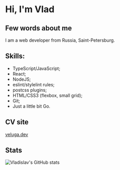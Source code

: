 # Hi, I'm Vlad
## Few words about me
I am a web developer from Russia, Saint-Petersburg.

## Skills:
* TypeScript/JavaScript;
* React;
* NodeJS;
* eslint/stylelint rules;
* postcss plugins;
* HTML/CSS3 (flexbox, small grid);
* Git;
* Just a little bit Go.

## CV site
[veluga.dev](https://veluga.dev/)

## Stats
![Vladislav's GitHub stats](https://github-readme-stats.vercel.app/api?username=vladislav805&theme=dark)

